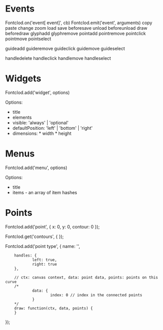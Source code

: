 Events
======
Fontclod.on('event[ event]', cb)
Fontclod.emit('event', arguments)
copy
paste
change
zoom
load
save
beforesave
unload
beforeunload
draw
beforedraw
glyphadd
glyphremove
pointadd
pointremove
pointclick
pointmove
pointselect

guideadd
guideremove
guideclick
guidemove
guideselect

handledelete
handleclick
handlemove
handleselect


Widgets
=======

Fontclod.add('widget', options)

Options:

* title
* elements
* visible: 'always' | 'optional'
* defaultPosition: 'left' | 'bottom' | 'right'
* dimensions:
        * width
        * height

Menus
=====

Fontclod.add('menu', options)


Options:

* title
* items - an array of item hashes


Points
======
Fontclod.add('point', {
        x: 0,
        y: 0,
        contour: 0
});

Fontclod.get('contours', {
});

Fontclod.add('point type', {
        name: '',

        handles: {
                left: true,
                right: true
        },

        // ctx: canvas context, data: point data, points: points on this curve
        /*
                data: {
                        index: 0 // index in the connected points
                }
        */
        draw: function(ctx, data, points) {
        }
});